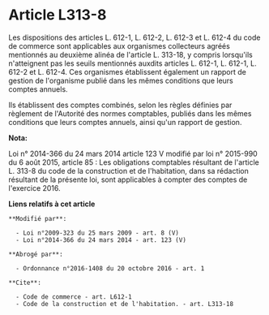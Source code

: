 # Article L313-8

Les dispositions des articles L. 612-1, L. 612-2, L. 612-3 et L. 612-4 du code de commerce sont applicables aux organismes
collecteurs agréés mentionnés au deuxième alinéa de l'article L. 313-18, y compris lorsqu'ils n'atteignent pas les seuils
mentionnés auxdits articles L. 612-1, L. 612-1, L. 612-2 et L. 612-4. Ces organismes établissent également un rapport de
gestion de l'organisme publié dans les mêmes conditions que leurs comptes annuels. 

Ils établissent des comptes combinés, selon les règles définies par règlement de l'Autorité des normes comptables, publiés
dans les mêmes conditions que leurs comptes annuels, ainsi qu'un rapport de gestion.

**Nota:**

Loi n° 2014-366 du 24 mars 2014 article 123 V modifié par loi n° 2015-990 du 6 août 2015, article 85 : Les obligations
comptables résultant de l'article L. 313-8 du code de la construction et de l'habitation, dans sa rédaction résultant de la
présente loi, sont applicables à compter des comptes de l'exercice 2016.

**Liens relatifs à cet article**

	**Modifié par**:

	  - Loi n°2009-323 du 25 mars 2009 - art. 8 (V)
	  - Loi n°2014-366 du 24 mars 2014 - art. 123 (V)

	**Abrogé par**:

	  - Ordonnance n°2016-1408 du 20 octobre 2016 - art. 1

	**Cite**:

	  - Code de commerce - art. L612-1
	  - Code de la construction et de l'habitation. - art. L313-18
